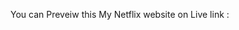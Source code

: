 You can Preveiw this My Netflix website on 
Live link : [](https://frabjous-mochi-efb14c.netlify.app/)
